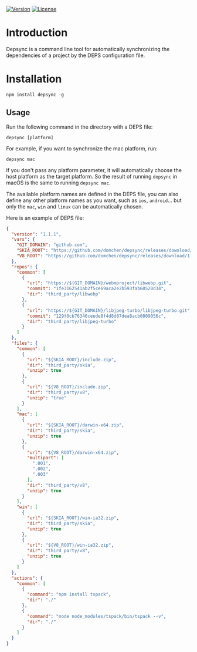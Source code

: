 <p align="left">
  <a href="https://www.npmjs.com/package/depsync"><img src="https://img.shields.io/npm/v/depsync.svg" alt="Version"></a>
  <a href="https://github.com/domchen/depsync/blob/master/LICENSE"><img src="https://img.shields.io/npm/l/depsync.svg" alt="License"></a>
</p>

# Introduction

Depsync is a command line tool for automatically synchronizing the dependencies of a project by the DEPS configuration file.


# Installation

`npm install depsync -g`


## Usage

Run the following command in the directory with a DEPS file:
```
depsync [platform]
```
For example, if you want to synchronize the mac platform, run:

```
depsync mac
```

If you don't pass any platform parameter, it will automatically choose the host platform as the target platform. So the result of running `depsync` in macOS is the same to running `depsync mac`.

The available platform names are defined in the DEPS file, you can also define any other platform names as you want, such as `ios`, `android`... but only the `mac`, `win` and `linux` can be automatically chosen.

Here is an example of DEPS file:

```json
{
  "version": "1.1.1",
  "vars": {
    "GIT_DOMAIN": "github.com",
    "SKIA_ROOT": "https://github.com/domchen/depsync/releases/download/1.0.1",
    "V8_ROOT": "https://github.com/domchen/depsync/releases/download/1.0.2"
  },
  "repos": {
    "common": [
      {
        "url": "https://${GIT_DOMAIN}/webmproject/libwebp.git",
        "commit": "1fe3162541ab2f5ce69aca2e2b593fab60520d34",
        "dir": "third_party/libwebp"
      },
      {
        "url": "https://${GIT_DOMAIN}/libjpeg-turbo/libjpeg-turbo.git",
        "commit": "129f0cb76346ceede8f4d8d87dea8acb0809056c",
        "dir": "third_party/libjpeg-turbo"
      }
    ]
  },
  "files": {
    "common": [
      {
        "url": "${SKIA_ROOT}/include.zip",
        "dir": "third_party/skia",
        "unzip": true
      },
      {
        "url": "${V8_ROOT}/include.zip",
        "dir": "third_party/v8",
        "unzip": "true"
      }
    ],
    "mac": [
      {
        "url": "${SKIA_ROOT}/darwin-x64.zip",
        "dir": "third_party/skia",
        "unzip": true
      },
      {
        "url": "${V8_ROOT}/darwin-x64.zip",
        "multipart": [
          ".001",
          ".002",
          ".003"
        ],
        "dir": "third_party/v8",
        "unzip": true
      }
    ],
    "win": [
      {
        "url": "${SKIA_ROOT}/win-ia32.zip",
        "dir": "third_party/skia",
        "unzip": true
      },
      {
        "url": "${V8_ROOT}/win-ia32.zip",
        "dir": "third_party/v8",
        "unzip": true
      }
    ]
  },
  "actions": {
    "common": [
      {
        "command": "npm install tspack",
        "dir": "./"
      },
      {
        "command": "node node_modules/tspack/bin/tspack --v",
        "dir": "./"
      }
    ]
  }
}
```
